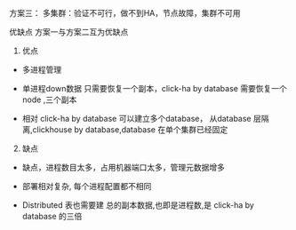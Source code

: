 方案三：
多集群：验证不可行，做不到HA，节点故障，集群不可用



优缺点
方案一与方案二互为优缺点

1. 优点
- 多进程管理

- 单进程down数据 只需要恢复一个副本，click-ha by database 需要恢复一个node ,三个副本

- 相对 click-ha by database 可以建立多个database， 从database 层隔离,clickhouse by database,database 在单个集群已经固定



2. 缺点
- 缺点，进程数目太多，占用机器端口太多，管理元数据增多

- 部署相对复杂, 每个进程配置都不相同

- Distributed 表也需要建 总的副本数据,也即是进程数,是 click-ha by database 的三倍

